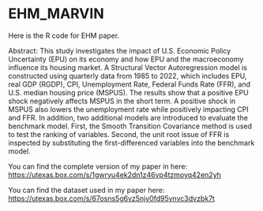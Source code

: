 # EHM_MARVIN
Here is the R code for EHM paper.

Abstract: This study investigates the impact of U.S. Economic Policy Uncertainty (EPU) on its economy and how EPU and the macroeconomy influence its housing market. A Structural Vector Autoregression model is constructed using quarterly data from 1985 to 2022, which includes EPU, real GDP (RGDP), CPI, Unemployment Rate, Federal Funds Rate (FFR), and U.S. median housing price (MSPUS). The results show that a positive EPU shock negatively affects MSPUS in the short term. A positive shock in MSPUS also lowers the unemployment rate while positively impacting CPI and FFR. In addition, two additional models are introduced to evaluate the benchmark model. First, the Smooth Transition Covariance method is used to test the ranking of variables. Second, the unit root issue of FFR is inspected by substituting the first-differenced variables into the benchmark model.

You can find the complete version of my paper in here: 
https://utexas.box.com/s/1gwryu4ek2dn1z46yp4tzmoyq42en2yh

You can find the dataset used in my paper here: 
https://utexas.box.com/s/67osns5g6vz5njy0fd95vnvc3dvzbk7t
